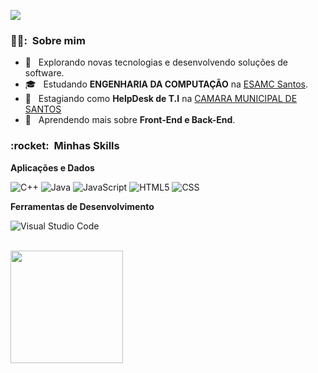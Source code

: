 
![](https://komarev.com/ghpvc/?username=joaovsantoss&color=006bed)

<h3> 🕵️‍♂️: &nbsp;Sobre mim </h3>

- 🤔 &nbsp; Explorando novas tecnologias e desenvolvendo soluções de software.
- 🎓 &nbsp; Estudando **ENGENHARIA DA COMPUTAÇÃO** na <a href="https://esamc.br/home/">ESAMC Santos</a>.
- 💼 &nbsp; Estagiando como **HelpDesk de T.I** na <a href="https://www.camarasantos.sp.gov.br/home">CAMARA MUNICIPAL DE SANTOS</a>
- 🌱 &nbsp; Aprendendo mais sobre **Front-End e Back-End**.

<h3> :rocket: &nbsp;Minhas Skills </h3>

**Aplicações e Dados**

  ![C++](https://img.shields.io/badge/-C++-333333?style=flat&logo=C%2B%2B&logoColor=00599C)
  ![Java](https://img.shields.io/badge/-Java-333333?style=flat&logo=Java&logoColor=007396)
  ![JavaScript](https://img.shields.io/badge/-JavaScript-333333?style=flat&logo=javascript)
  ![HTML5](https://img.shields.io/badge/-HTML5-333333?style=flat&logo=HTML5)
  ![CSS](https://img.shields.io/badge/-CSS-333333?style=flat&logo=CSS3&logoColor=1572B6)

**Ferramentas de Desenvolvimento**

  ![Visual Studio Code](https://img.shields.io/badge/-Visual%20Studio%20Code-333333?style=flat&logo=visual-studio-code&logoColor=007ACC)

<br/>

<a href="https://github.com/joaovssantoss">
  <img height="180em" src="https://github-readme-stats.vercel.app/api?username=joaovsantoss&theme=react&show_icons=true" />
</a>

<br/>
